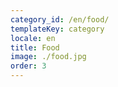 ```yaml
---
category_id: /en/food/
templateKey: category
locale: en
title: Food
image: ./food.jpg
order: 3
---
```

